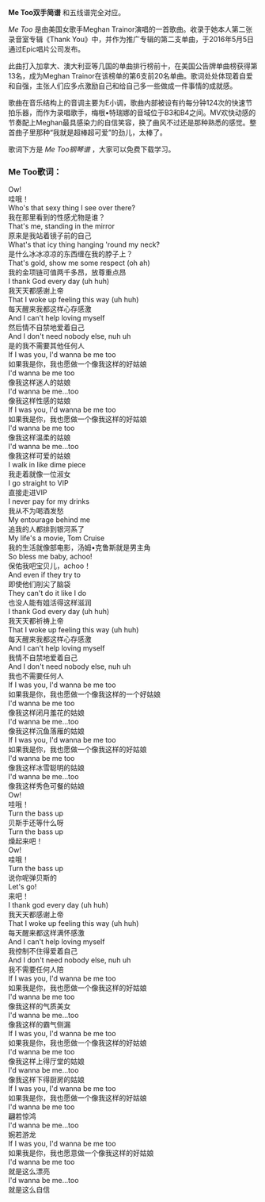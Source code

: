

**Me Too双手简谱** 和五线谱完全对应。

_Me Too_ 是由美国女歌手Meghan Trainor演唱的一首歌曲。收录于她本人第二张录音室专辑《Thank
You》中，并作为推广专辑的第二支单曲，于2016年5月5日通过Epic唱片公司发布。

此曲打入加拿大、澳大利亚等几国的单曲排行榜前十，在美国公告牌单曲榜获得第13名，成为Meghan
Trainor在该榜单的第6支前20名单曲。歌词处处体现着自爱和自强，主张人们应多点激励自己和给自己多一些做成一件事情的成就感。

歌曲在音乐结构上的音调主要为E小调，歌曲内部被设有约每分钟124次的快速节拍乐器，而作为录唱歌手，梅根•特瑞娜的音域位于B3和B4之间。MV欢快动感的节奏配上Meghan最具感染力的自信笑容，换了曲风不过还是那种熟悉的感觉。整首曲子里那种“我就是超棒超可爱”的劲儿，太棒了。

歌词下方是 _Me Too钢琴谱_ ，大家可以免费下载学习。

### Me Too歌词：

Ow!  
哇哦！  
Who's that sexy thing I see over there?  
我在那里看到的性感尤物是谁？  
That's me, standing in the mirror  
原来是我站着镜子前的自己  
What's that icy thing hanging 'round my neck?  
是什么冰冰凉凉的东西缠在我的脖子上？  
That's gold, show me some respect (oh ah)  
我的金项链可值两千多昂，放尊重点昂  
I thank God every day (uh huh)  
我天天都感谢上帝  
That I woke up feeling this way (uh huh)  
每天醒来我都这样心存感激  
And I can't help loving myself  
然后情不自禁地爱着自己  
And I don't need nobody else, nuh uh  
是的我不需要其他任何人  
If I was you, I'd wanna be me too  
如果我是你，我也愿做一个像我这样的好姑娘  
I'd wanna be me too  
像我这样迷人的姑娘  
I'd wanna be me...too  
像我这样性感的姑娘  
If I was you, I'd wanna be me too  
如果我是你，我也愿做一个像我这样的好姑娘  
I'd wanna be me too  
像我这样温柔的姑娘  
I'd wanna be me...too  
像我这样可爱的姑娘  
I walk in like dime piece  
我走着就像一位淑女  
I go straight to VIP  
直接走进VIP  
I never pay for my drinks  
我从不为喝酒发愁  
My entourage behind me  
追我的人都排到银河系了  
My life's a movie, Tom Cruise  
我的生活就像部电影，汤姆•克鲁斯就是男主角  
So bless me baby, achoo!  
保佑我吧宝贝儿，achoo！  
And even if they try to  
即使他们削尖了脑袋  
They can't do it like I do  
也没人能有姐活得这样滋润  
I thank God every day (uh huh)  
我天天都祈祷上帝  
That I woke up feeling this way (uh huh)  
每天醒来我都这样心存感激  
And I can't help loving myself  
我情不自禁地爱着自己  
And I don't need nobody else, nuh uh  
我也不需要任何人  
If I was you, I'd wanna be me too  
如果我是你，我也愿做一个像我这样的一个好姑娘  
I'd wanna be me too  
像我这样闭月羞花的姑娘  
I'd wanna be me...too  
像我这样沉鱼落雁的姑娘  
If I was you, I'd wanna be me too  
如果我是你，我也愿做一个像我这样的好姑娘  
I'd wanna be me too  
像我这样冰雪聪明的姑娘  
I'd wanna be me...too  
像我这样秀色可餐的姑娘  
Ow!  
哇哦！  
Turn the bass up  
贝斯手还等什么呀  
Turn the bass up  
燥起来吧！  
Ow!  
哇哦！  
Turn the bass up  
说你呢弹贝斯的  
Let's go!  
来吧！  
I thank god every day (uh huh)  
我天天都感谢上帝  
That I woke up feeling this way (uh huh)  
每天醒来都这样满怀感激  
And I can't help loving myself  
我控制不住得爱着自己  
And I don't need nobody else, nuh uh  
我不需要任何人陪  
If I was you, I'd wanna be me too  
如果我是你，我也愿做一个像我这样的好姑娘  
I'd wanna be me too  
像我这样的气质美女  
I'd wanna be me...too  
像我这样的霸气侧漏  
If I was you, I'd wanna be me too  
如果我是你，我也愿做一个像我这样的好姑娘  
I'd wanna be me too  
像我这样上得厅堂的姑娘  
I'd wanna be me...too  
像我这样下得厨房的姑娘  
If I was you, I'd wanna be me too  
如果我是你，我也愿做一个像我这样的好姑娘  
I'd wanna be me too  
翩若惊鸿  
I'd wanna be me...too  
婉若游龙  
If I was you, I'd wanna be me too  
如果我是你，我也愿意做一个像我这样的好姑娘  
I'd wanna be me too  
就是这么漂亮  
I'd wanna be me...too  
就是这么自信

